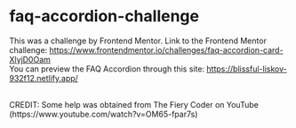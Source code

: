 # faq-accordion-challenge

This was a challenge by Frontend Mentor. 
Link to the Frontend Mentor challenge: https://www.frontendmentor.io/challenges/faq-accordion-card-XlyjD0Oam <br>
You can preview the FAQ Accordion through this site: https://blissful-liskov-932f12.netlify.app/

<br>
CREDIT: Some help was obtained from The Fiery Coder on YouTube (https://www.youtube.com/watch?v=OM65-fpar7s)
